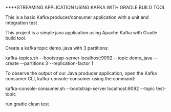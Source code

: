 
****STREAMING APPLICATION USING KAFKA WITH GRADLE BUILD TOOL


This is a basic Kafka producer/consumer application with a unit and integration test


This project is a simple java application using Apache Kafka with Gradle build tool.

Create a kafka topic demo_java with 3 partitions:

kafka-topics.sh --bootstrap-server localhost:9092 --topic demo_java --create --partitions 3 --replication-factor 1

To observe the output of our Java producer application, open the Kafka consumer CLI, kafka-console-consumer using the command:

kafka-console-consumer.sh --bootstrap-server localhost:9092 --topic test-topic

run gradle clean test
